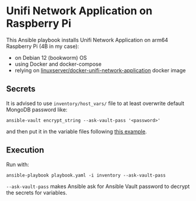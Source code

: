 # Unifi Network Application on Raspberry Pi

This Ansible playbook installs Unifi Network Application on arm64 Raspberry Pi (4B in my case):
- on Debian 12 (bookworm) OS
- using Docker and docker-compose
- relying on [linuxserver/docker-unifi-network-application](https://github.com/linuxserver/docker-unifi-network-application) docker image

## Secrets
It is advised to use `inventory/host_vars/` file to at least overwrite default MongoDB password like:
```
ansible-vault encrypt_string --ask-vault-pass '<password>'
```
and then put it in the variable files following [this example](https://docs.ansible.com/ansible/latest/vault_guide/vault_encrypting_content.html#creating-encrypted-variables).

## Execution
Run with:
```
ansible-playbook playbook.yaml -i inventory --ask-vault-pass
```

`--ask-vault-pass` makes Ansible ask for Ansible Vault password to decrypt the secrets for variables.
